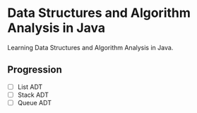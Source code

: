 # Data Structures and Algorithm Analysis in Java

Learning Data Structures and Algorithm Analysis in Java.

## Progression

- [ ] List ADT
- [ ] Stack ADT
- [ ] Queue ADT
